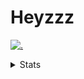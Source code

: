 # Heyzzz  

[![.](https://skillicons.dev/icons?i=js,java)](https://skillicons.dev)  

<details>
<summary>Stats</summary
<!--START_SECTION:waka-->

```txt
JavaScript   5 hrs 29 mins   ████████████████████▓░░░░   83.12 %
TypeScript   42 mins         ██▓░░░░░░░░░░░░░░░░░░░░░░   10.67 %
CSS          12 mins         ▓░░░░░░░░░░░░░░░░░░░░░░░░   03.25 %
C++          9 mins          ▓░░░░░░░░░░░░░░░░░░░░░░░░   02.33 %
YAML         2 mins          ░░░░░░░░░░░░░░░░░░░░░░░░░   00.60 %
```

<!--END_SECTION:waka-->
</details>
